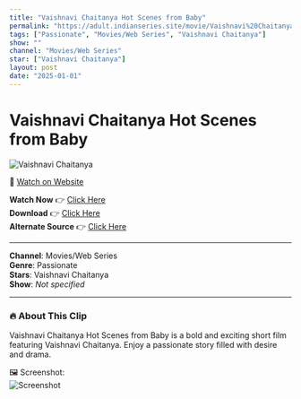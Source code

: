 ```yaml
---
title: "Vaishnavi Chaitanya Hot Scenes from Baby"
permalink: "https://adult.indianseries.site/movie/Vaishnavi%20Chaitanya%20Hot%20Scenes%20from%20Baby"
tags: ["Passionate", "Movies/Web Series", "Vaishnavi Chaitanya"]
show: ""
channel: "Movies/Web Series"
star: ["Vaishnavi Chaitanya"]
layout: post
date: "2025-01-01"
---
```


# Vaishnavi Chaitanya Hot Scenes from Baby

![Vaishnavi Chaitanya](https://shorts.desisins.com/wp-content/uploads/2023/08/PRema.jpg)

🔗 [Watch on Website](https://adult.indianseries.site/movie/Vaishnavi%20Chaitanya%20Hot%20Scenes%20from%20Baby)

**Watch Now** 👉 [Click Here](https://adult.indianseries.site/movie/Vaishnavi%20Chaitanya%20Hot%20Scenes%20from%20Baby)  
**Download** 👉 [Click Here](https://adult.indianseries.site/movie/Vaishnavi%20Chaitanya%20Hot%20Scenes%20from%20Baby)  
**Alternate Source** 👉 [Click Here](https://adult.indianseries.site/movie/Vaishnavi%20Chaitanya%20Hot%20Scenes%20from%20Baby)

---

**Channel**: Movies/Web Series  
**Genre**: Passionate  
**Stars**: Vaishnavi Chaitanya  
**Show**: *Not specified*

---

### 🔥 About This Clip

Vaishnavi Chaitanya Hot Scenes from Baby is a bold and exciting short film featuring Vaishnavi Chaitanya. Enjoy a passionate story filled with desire and drama.
 
🖼️ Screenshot:  
![Screenshot](https://shorts.desisins.com/wp-content/uploads/2023/08/PRema.jpg)

